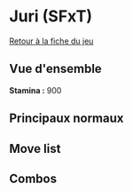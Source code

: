 # Juri (SFxT)

[Retour à la fiche du jeu](Street_Fighter_x_Tekken "wikilink")

## Vue d'ensemble

**Stamina :** 900

## Principaux normaux

## Move list

## Combos
